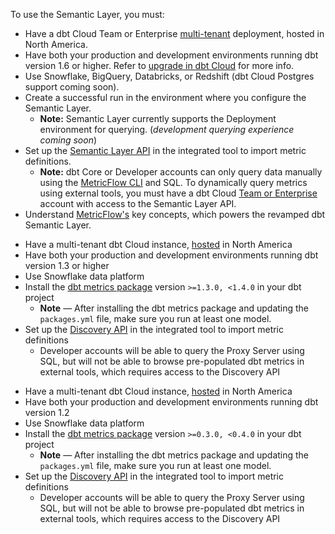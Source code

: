
<VersionBlock firstVersion="1.6">

To use the Semantic Layer, you must:

- Have a dbt Cloud Team or Enterprise [multi-tenant](/docs/cloud/about-cloud/regions-ip-addresses) deployment, hosted in North America.
- Have both your production and development environments running dbt version 1.6 or higher. Refer to [upgrade in dbt Cloud](/docs/dbt-versions/upgrade-core-in-cloud) for more info.
- Use Snowflake, BigQuery, Databricks, or Redshift (dbt Cloud Postgres support coming soon).
-  Create a successful run in the environment where you configure the Semantic Layer. 
   - **Note:** Semantic Layer currently supports the Deployment environment for querying. (_development querying experience coming soon_) 
- Set up the [Semantic Layer API](/docs/dbt-cloud-apis/sl-api-overview) in the integrated tool to import metric definitions. 
  - **Note:** dbt Core or Developer accounts can only query data manually using the [MetricFlow CLI](/docs/build/metricflow-cli) and SQL. To dynamically query metrics using external tools, you must have a dbt Cloud [Team or Enterprise](https://www.getdbt.com/pricing/) account with access to the Semantic Layer API.<br />
- Understand [MetricFlow's](/docs/build/about-metricflow) key concepts, which powers the revamped dbt Semantic Layer.


</VersionBlock>


<VersionBlock firstVersion="1.3" lastVersion="1.5" >

- Have a multi-tenant dbt Cloud instance, <a href="https://docs.getdbt.com/docs/cloud/about-cloud/regions-ip-addresses">hosted</a> in North America <br />
- Have both your production and development environments running dbt version 1.3 or higher <br />
- Use Snowflake data platform <br />
- Install the <a href="https://hub.getdbt.com/dbt-labs/metrics/latest/">dbt metrics package</a> version <code>>=1.3.0, <1.4.0</code> in your dbt project <br />
  * **Note** &mdash; After installing the dbt metrics package and updating the `packages.yml` file, make sure you run at least one model.
- Set up the <a href="https://docs.getdbt.com/docs/dbt-cloud-apis/discovery-api">Discovery API</a> in the integrated tool to import metric definitions 
  * Developer accounts will be able to query the Proxy Server using SQL, but will not be able to browse pre-populated dbt metrics in external tools, which requires access to the Discovery API <br />

</VersionBlock>

<VersionBlock lastVersion="1.2">

- Have a multi-tenant dbt Cloud instance, <a href="https://docs.getdbt.com/docs/cloud/about-cloud/regions-ip-addresses">hosted</a> in North America <br /> 
- Have both your production and development environments running dbt version 1.2 <br />
- Use Snowflake data platform <br />
- Install the <a href="https://hub.getdbt.com/dbt-labs/metrics/latest/">dbt metrics package</a> version <code>>=0.3.0, <0.4.0</code> in your dbt project <br />
  * **Note** &mdash; After installing the dbt metrics package and updating the `packages.yml` file, make sure you run at least one model.
- Set up the <a href="https://docs.getdbt.com/docs/dbt-cloud-apis/discovery-api">Discovery API</a> in the integrated tool to import metric definitions 
  * Developer accounts will be able to query the Proxy Server using SQL, but will not be able to browse pre-populated dbt metrics in external tools, which requires access to the Discovery API <br />

</VersionBlock>
